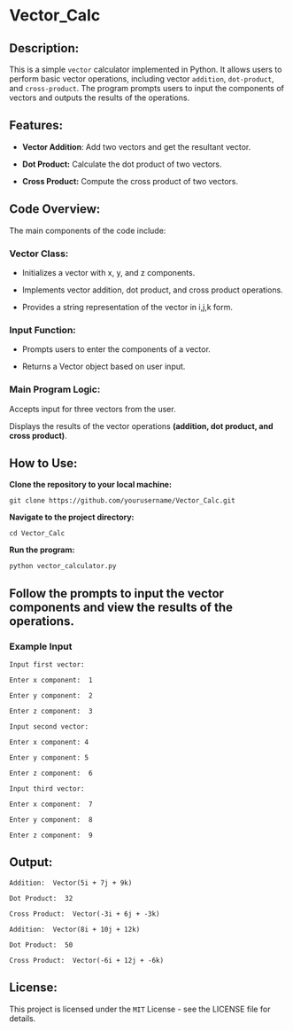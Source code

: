 # Vector_Calc

## **Description**:

This is a simple `vector` calculator implemented in Python. It allows users to perform basic vector operations, including vector `addition`, `dot-product`, and `cross-product`. The program prompts users to input the components of vectors and outputs the results of the operations.

## **Features**:

- **Vector Addition**:  Add two vectors and get the resultant vector.

- **Dot Product:**  Calculate the dot product of two vectors.

- **Cross Product:**  Compute the cross product of two vectors.

## **Code Overview**:

The main components of the code include:

### **Vector Class:**

- Initializes a vector with x, y, and z components.

- Implements vector addition, dot product, and cross product operations.

- Provides a string representation of the vector in i,j,k form.

### **Input Function:**

- Prompts users to enter the components of a vector.

- Returns a Vector object based on user input.

### **Main Program Logic:**

Accepts input for three vectors from the user.

Displays the results of the vector operations **(addition, dot product, and cross product)**.

## How to Use:

**Clone the repository to your local machine:** 

    git clone https://github.com/yourusername/Vector_Calc.git

**Navigate to the project directory:**

    cd Vector_Calc

**Run the program:** 

    python vector_calculator.py

## Follow the prompts to input the vector components and view the results of the operations.

### **Example Input**

    Input first vector:

    Enter x component:  1

    Enter y component:  2

    Enter z component:  3

    Input second vector:

    Enter x component: 4

    Enter y component: 5

    Enter z component:  6

    Input third vector:

    Enter x component:  7

    Enter y component:  8

    Enter z component:  9

## Output: 

    Addition:  Vector(5i + 7j + 9k)

    Dot Product:  32

    Cross Product:  Vector(-3i + 6j + -3k)

    Addition:  Vector(8i + 10j + 12k)

    Dot Product:  50

    Cross Product:  Vector(-6i + 12j + -6k)

## **License**:

This project is licensed under the `MIT` License - see the LICENSE file for details.
